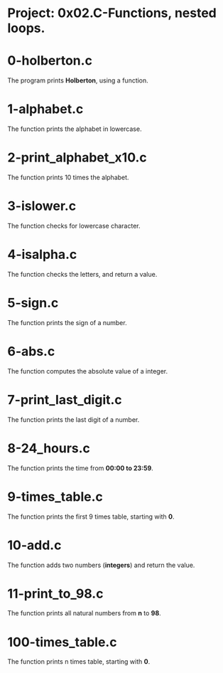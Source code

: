 # Project: 0x02.C-Functions, nested loops.

# 0-holberton.c

The program prints **Holberton**, using a function.

# 1-alphabet.c

The function prints the alphabet in lowercase.

# 2-print_alphabet_x10.c

The function prints 10 times the alphabet.

# 3-islower.c

The function checks for lowercase character.

# 4-isalpha.c

The function checks the letters, and return a value.

# 5-sign.c

The function prints the sign of a number.

# 6-abs.c

The function computes the absolute value of a integer.

# 7-print_last_digit.c

The function prints the last digit of a number.

# 8-24_hours.c

The function prints the time from **00:00 to 23:59**.

# 9-times_table.c

The function prints the first 9 times table, starting with **0**.

# 10-add.c

The function adds two numbers (**integers**) and return the value.

# 11-print_to_98.c

The function prints all natural numbers from **n** to **98**.

# 100-times_table.c

The function prints n times table, starting with **0**.
